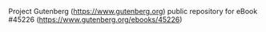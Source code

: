 Project Gutenberg (https://www.gutenberg.org) public repository for eBook #45226 (https://www.gutenberg.org/ebooks/45226)
